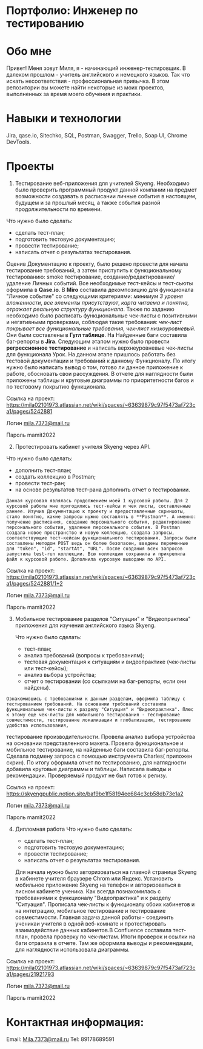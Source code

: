 # Портфолио: Инженер по тестированию 
# Обо мне
Привет! Меня зовут Миля, я - начинающий инженер-тестировщик. В далеком прошлом - учитель английского и немецкого языков. Так что искать несоответствия - профессиональная привычка.
В этом репозитории вы можете найти некоторые из моих проектов, выполненных за время моего обучения и практики.
# Навыки и технологии
Jira, qase.io, Sitechko, SQL, Postman, Swagger, Trello,
Soap UI, Chrome DevTools.
# Проекты
1. Тестирование веб-приложения для учителей Skyeng. Необходимо было проверить программный продукт данной компании на предмет возможности создавать в расписании личные события в настоящем, будущем и за прошлый месяц, а также события разной продолжительности по времени.

 Что нужно было сделать:
   - сделать тест-план;
   - подготовить тестовую документацию;
   - провести тестирование;
   - написать отчет о результатах тестирования.
   
  Оценив Документацию к проекту, было решено провести для начала тестирование требований, а затем приступить к функциональному тестированию: smoke тестирование, создание/редактирование/удаление Личных событий. Все необходимые тест-кейсы и тест-сьюты оформила в  **Qase.io**. В **Miro** составила декомпозицию для функционала "Личное событие" со следующими критериями: *минимум 3 уровня вложенности*, *все элементы присутствуют*, *карта читаема и понятна, отражает реальную структуру функционала*. Также по заданию необходимо было расписать функциональные чек-листы с позитивными и негативными проверками, соблюдая такие требования: *чек-лист покрывает все функциональные требования*, *чек-лист низкоуровневый*. Они были составлены в **Гугл таблице**. На Найденные баги составила баг-репорты в **Jira**.
   Следующим этапом нужно было провести **регрессионное тестирование** и написать верхнеуровневые чек-листы для функционала Урок. На данном этапе пришлось работать без тестовой документации и требований к данному Функционалу.
   По итогу нужно было написать вывод о том, готово ли данное приложение к работе, обосновать свои рассуждения. В отчете для наглядности были приложены таблицы и круговые диаграммы по приоритетности багов и по тестовому покрытию функционала.
  
 Ссылка на проект: https://mila02101973.atlassian.net/wiki/spaces/~63639879c97f5473af723ca1/pages/5242881

Логин  mila.7373@mail.ru 

Пароль mamit2022

 2. Протестировать кабинет учителя Skyeng через API.
 
  Что нужно было сделать:
   - дополнить тест-план;
   - создать коллекцию в Postman;
   - провести тест-ран;
   - на основе результатов тест-рана дополнить отчет о тестировании.

    Данная курсовая являлась продолжением моей 1 курсовой работы. Для 2 курсовой работы мне пригодились тест-кейсы и чек листы, составленные раннее. Изучив Документацию к проекту и предоставленные скриншоты, стало понятно, какие запросы нужно составлять в **Postman**. А именно: получение расписания, создание персонального события, редактирование персонального события, удаление персонального события. В Postman создала новое пространство и новую коллекцию, создала запросы, соответствующие тест-кейсам функционального тестирования. Запросы были составлены методом POST ведь он более безопасен, введены переменные для "token", "id", "startAt", "URL". После создания всех запросов запустила test-run коллекции. Всю коллекцию сохранила и прикрепила файл к курсовой работе. Дополнила курсовую выводами по API.

 Ссылка на проект: https://mila02101973.atlassian.net/wiki/spaces/~63639879c97f5473af723ca1/pages/5242881/1+2

  Логин  mila.7373@mail.ru
  
  Пароль mamit2022
  
  3. Мобильное тестирование разделов "Ситуации" и "Видеопрактика" приложения для изучения английского языка Skyeng.
     
     Что нужно было сделать:
     - тест-план;
     - анализ требований (вопросы к требованиям);
     - тестовая документация к ситуациям и видеопрактике (чек-листы или тест-кейсы);
     - анализ выбора устройства;
     - отчет о тестировании (со ссылками на баг-репорты, если они найдены).

       
    Ознакомившись с требованиями к данным разделам, оформила таблицу с тестированием требований. На основании требований составила функциональные чек-листы к разделу "Ситуация" и "Видеопрактика". Плюс к этому еще чек-листы для мобильного тестирования - тестирование совместимости, тестирование локализации и глобализации, тестирование удобства использования,
тестирование производительности. Провела анализ выбора устройства на основании представленного макета. Провела функциональное и мобильное тестирование, на найденные баги составила баг-репорты. Сделала подмену запроса с помощью инструмента Charles( приложен скрин). По итогу оформила отчет по тестированию, для наглядности добавила круговые диаграммы и таблицы. Написала выводы и рекомендации. Проверяемый продукт не был готов к релизу.

 Ссылка на проект: https://skyengpublic.notion.site/baf9be1f58194ee684c3cb58db73e1a2

  Логин  mila.7373@mail.ru
  
  Пароль mamit2022
 
4. Дипломная работа
   Что нужно было сделать:
   - сделать тест-план;
   - подготовить тестовую документацию;
   - провести тестирование;
   - написать отчет о результатах тестирования.

     
    Для начала  нужно было авторизоваться на главной странице Skyeng в кабинете учителя  браузере Chrom или Яндекс. Установить мобильное приложение Skyeng на телефон и авторизоваться в лисном кабинете ученика.  Как всегда познакомилась с требованиями к функционалу "Видеопрактика" и к разделу "Ситуация". Прописала чек-листы к функционалу обоих кабинетов и на интеграцию, мобильное тестирование и тестирование совместимости. Главная задача данной работы - соединить ученикаи учителя в одной веб-комнате и протестировать взаимодействие данных кабинетов.В Confluence составила тест-план, провела проверку по чек-листам. Итоги проверок и ссылки на баги отразила в отчете. Там же оформила выводы и рекомендации, для наглядности использовала диаграммы.

Ссылка на проект: https://mila02101973.atlassian.net/wiki/spaces/~63639879c97f5473af723ca1/pages/21921793

  Логин  mila.7373@mail.ru
  
  Пароль mamit2022
  
 # Контактная информация:
   Email: Mila.7373@mail.ru
   Tel: 89178689591
